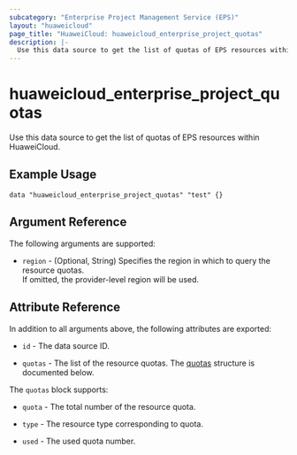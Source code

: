 ```yaml
---
subcategory: "Enterprise Project Management Service (EPS)"
layout: "huaweicloud"
page_title: "HuaweiCloud: huaweicloud_enterprise_project_quotas"
description: |-
  Use this data source to get the list of quotas of EPS resources within HuaweiCloud.
---
```


# huaweicloud_enterprise_project_quotas

Use this data source to get the list of quotas of EPS resources within HuaweiCloud.

## Example Usage

```hcl
data "huaweicloud_enterprise_project_quotas" "test" {}
```

## Argument Reference

The following arguments are supported:

* `region` - (Optional, String) Specifies the region in which to query the resource quotas.  
  If omitted, the provider-level region will be used.

## Attribute Reference

In addition to all arguments above, the following attributes are exported:

* `id` - The data source ID.

* `quotas` - The list of the resource quotas.
  The [quotas](#eps_quotas) structure is documented below.

<a name="eps_quotas"></a>
The `quotas` block supports:

* `quota` - The total number of the resource quota.

* `type` - The resource type corresponding to quota.

* `used` - The used quota number.

